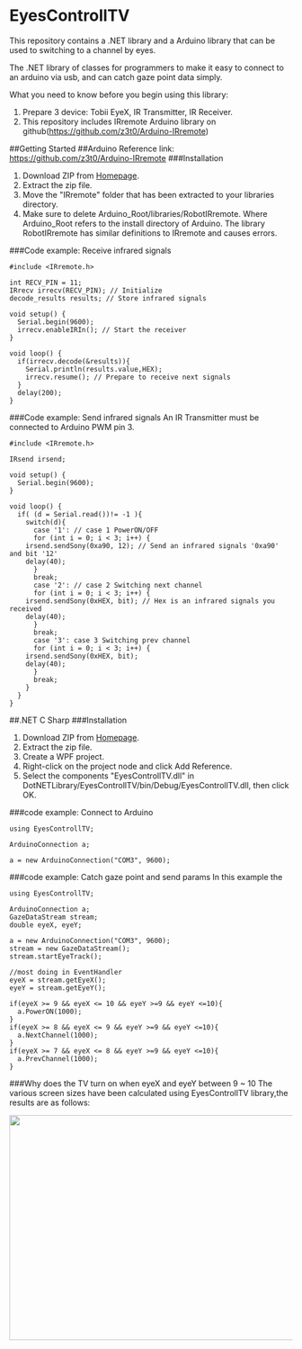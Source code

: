 # EyesControllTV
This repository contains a .NET library and a Arduino library that can be used to switching to a channel by eyes.

The .NET library of classes for programmers to make it easy to connect to an arduino via usb, and can catch gaze point data simply.

What you need to know before you begin using this library:

1. Prepare 3 device: Tobii EyeX, IR Transmitter, IR Receiver.
2. This repository includes IRremote Arduino library on github(https://github.com/z3t0/Arduino-IRremote)

##Getting Started
##Arduino
Reference link: https://github.com/z3t0/Arduino-IRremote
###Installation
1. Download ZIP from <a href="https://github.com/ziyousong/EyesControllTV">Homepage</a>.
2. Extract the zip file.
3. Move the "IRremote" folder that has been extracted to your libraries directory.
4. Make sure to delete Arduino_Root/libraries/RobotIRremote. Where Arduino_Root refers to the install directory of Arduino. The library RobotIRremote has similar definitions to IRremote and causes errors.

###Code example: Receive infrared signals
```
#include <IRremote.h>

int RECV_PIN = 11;
IRrecv irrecv(RECV_PIN); // Initialize
decode_results results; // Store infrared signals

void setup() {
  Serial.begin(9600);
  irrecv.enableIRIn(); // Start the receiver
}

void loop() {
  if(irrecv.decode(&results)){
    Serial.println(results.value,HEX);
    irrecv.resume(); // Prepare to receive next signals
  }
  delay(200);
}
```

###Code example: Send infrared signals
An IR Transmitter must be connected to Arduino PWM pin 3.
```
#include <IRremote.h>

IRsend irsend;

void setup() {
  Serial.begin(9600);
}

void loop() {
  if( (d = Serial.read())!= -1 ){
    switch(d){
      case '1': // case 1 PowerON/OFF
      for (int i = 0; i < 3; i++) {
	irsend.sendSony(0xa90, 12); // Send an infrared signals '0xa90' and bit '12'
	delay(40);
      }
      break;
      case '2': // case 2 Switching next channel
      for (int i = 0; i < 3; i++) {
	irsend.sendSony(0xHEX, bit); // Hex is an infrared signals you received
	delay(40);
      }
      break;
      case '3': case 3 Switching prev channel
      for (int i = 0; i < 3; i++) {
	irsend.sendSony(0xHEX, bit);
	delay(40);
      }
      break;
    }
  }
}
```

##.NET C Sharp
###Installation
1. Download ZIP from <a href="https://github.com/ziyousong/EyesControllTV">Homepage</a>.
2. Extract the zip file.
3. Create a WPF project.
4. Right-click on the project node and click Add Reference.
5. Select the components "EyesControllTV.dll" in DotNETLibrary/EyesControllTV/bin/Debug/EyesControllTV.dll, then click OK.

###code example: Connect to Arduino
```
using EyesControllTV;

ArduinoConnection a;

a = new ArduinoConnection("COM3", 9600);
```
###code example: Catch gaze point and send params
In this example the 
```
using EyesControllTV;

ArduinoConnection a;
GazeDataStream stream;
double eyeX, eyeY;

a = new ArduinoConnection("COM3", 9600);
stream = new GazeDataStream();
stream.startEyeTrack();

//most doing in EventHandler
eyeX = stream.getEyeX();
eyeY = stream.getEyeY();

if(eyeX >= 9 && eyeX <= 10 && eyeY >=9 && eyeY <=10){
  a.PowerON(1000);
}
if(eyeX >= 8 && eyeX <= 9 && eyeY >=9 && eyeY <=10){
  a.NextChannel(1000);
}
if(eyeX >= 7 && eyeX <= 8 && eyeY >=9 && eyeY <=10){
  a.PrevChannel(1000);
}
```
###Why does the TV turn on when eyeX and eyeY between 9 ~ 10
The various screen sizes have been calculated using EyesControllTV library,the results are as follows:<p>
<img height="400px" width="700px" src="https://lh4.googleusercontent.com/JwgMYgTKRQ6yc1-FVF2kDT7xcSPbFzZNstxg88E8k-YPoinM6xR_ovHuttwtl7TFRAEK7zx0wFmE-BQ=w1920-h950-rw"></img>
